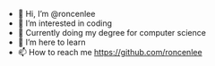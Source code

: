 - 👋 Hi, I’m @roncenlee
- 👀 I’m interested in coding
- 🌱 Currently doing my degree for computer science
- 💞️ I’m here to learn 
- 📫 How to reach me https://github.com/roncenlee

<!---
roncenlee/roncenlee is a ✨ special ✨ repository because its `README.md` (this file) appears on your GitHub profile.
You can click the Preview link to take a look at your changes.
--->
